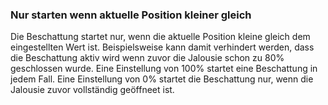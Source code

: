 ﻿### Nur starten wenn aktuelle Position kleiner gleich

Die Beschattung startet nur, wenn die aktuelle Position kleine gleich dem eingestellten Wert ist. 
Beispielsweise kann damit verhindert werden, dass die Beschattung aktiv wird wenn zuvor die Jalousie schon zu 80% geschlossen wurde.
Eine Einstellung von 100% startet eine Beschattung in jedem Fall. 
Eine Einstellung von 0% startet die Beschattung nur, wenn die Jalousie zuvor vollständig geöffneet ist.

